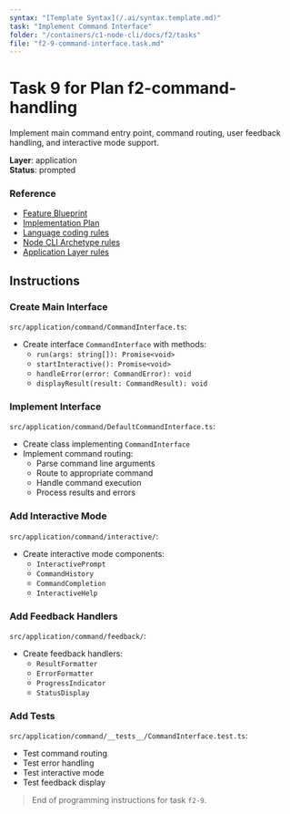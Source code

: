 ```yaml
---
syntax: "[Template Syntax](/.ai/syntax.template.md)"
task: "Implement Command Interface"
folder: "/containers/c1-node-cli/docs/f2/tasks"
file: "f2-9-command-interface.task.md"
---
```


# Task 9 for Plan f2-command-handling

Implement main command entry point, command routing, user feedback handling, and interactive mode support.

**Layer**: application  
**Status**: prompted

### Reference

- [Feature Blueprint](/docs/f2-command-handling.blueprint.md)
- [Implementation Plan](/containers/c1-node-cli/docs/f2/f2-command-handling.plan.md)
- [Language coding rules](/containers/c1-node-cli/.ai/rules/0-typescript.rules.md)  
- [Node CLI Archetype rules](/containers/c1-node-cli/.ai/rules/1-node-cli.rules.md)
- [Application Layer rules](/containers/c1-node-cli/.ai/rules/4-application-layer.rules.md)

## Instructions

### Create Main Interface

`src/application/command/CommandInterface.ts`:
- Create interface `CommandInterface` with methods:
  - `run(args: string[]): Promise<void>`
  - `startInteractive(): Promise<void>`
  - `handleError(error: CommandError): void`
  - `displayResult(result: CommandResult): void`

### Implement Interface

`src/application/command/DefaultCommandInterface.ts`:
- Create class implementing `CommandInterface`
- Implement command routing:
  - Parse command line arguments
  - Route to appropriate command
  - Handle command execution
  - Process results and errors

### Add Interactive Mode

`src/application/command/interactive/`:
- Create interactive mode components:
  - `InteractivePrompt`
  - `CommandHistory`
  - `CommandCompletion`
  - `InteractiveHelp`

### Add Feedback Handlers

`src/application/command/feedback/`:
- Create feedback handlers:
  - `ResultFormatter`
  - `ErrorFormatter`
  - `ProgressIndicator`
  - `StatusDisplay`

### Add Tests

`src/application/command/__tests__/CommandInterface.test.ts`:
- Test command routing
- Test error handling
- Test interactive mode
- Test feedback display

> End of programming instructions for task `f2-9`. 